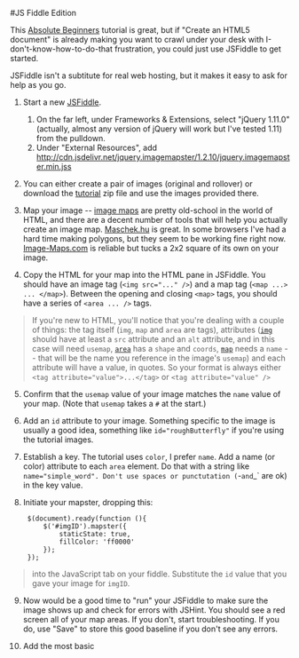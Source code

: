 #JS Fiddle Edition

This [Absolute Beginners](http://members.shaw.ca/sites/AbsoluteBeginners/beginner1.htm) tutorial is great, but if "Create an HTML5 document" is already making you want to crawl under your desk with I-don't-know-how-to-do-that frustration, you could just use JSFiddle to get started.


JSFiddle isn't a subtitute for real web hosting, but it makes it easy to ask for help as you go.

1. Start a new [JSFiddle](http://www.jsfiddle.net). 

    1. On the far left, under Frameworks & Extensions, select "jQuery 1.11.0" (actually, almost any version of jQuery will work but I've tested 1.11) from the pulldown.
    2. Under "External Resources", add <http://cdn.jsdelivr.net/jquery.imagemapster/1.2.10/jquery.imagemapster.min.jss>
    
2. You can either create a pair of images (original and rollover) or download the [tutorial](http://members.shaw.ca/sites/AbsoluteBeginners/beginner1.htm) zip file and use the images provided there. 

3. Map your image -- [image maps](http://en.wikipedia.org/wiki/Image_map#Client-side_image_map) are pretty old-school in the world of HTML, and there are a decent number of tools that will help you actually create an image map. [Maschek.hu](http://www.maschek.hu/imagemap/imgmap) is great. In some browsers I've had a hard time making polygons, but they seem to be working fine right now. [Image-Maps.com](http://www.image-maps.com/) is reliable but tucks a 2x2 square of its own on your image. 

4. Copy the HTML for your map into the HTML pane in JSFiddle. You should have an image tag (`<img src="..." />`) and a map tag (`<map ...> ... </map>`). Between the opening and closing `<map>` tags, you should have a series of `<area ... />` tags.

> If you're new to HTML, you'll notice that you're dealing with a couple of things:  the tag itself (`img`, `map` and `area` are tags), attributes ([`img`](http://www.w3.org/wiki/HTML/Elements/img) should have at least a `src` attribute and an `alt` attribute, and in this case will need `usemap`, [`area`](http://www.w3.org/wiki/HTML/Elements/area) has a `shape` and `coords`, [`map`](http://www.w3.org/wiki/HTML/Elements/map) needs a `name` -- that will be the name you reference  in the image's `usemap`) and each attribute will have a value, in quotes. So your format is always either `<tag attribute="value">...</tag>` or `<tag attribute="value" />` 

5. Confirm that the `usemap` value of your image matches the `name` value of your map. (Note that `usemap` takes a `#` at the start.) 

6. Add an `id` attribute to your image. Something specific to the image is usually a good idea, something like `id="roughButterfly"` if you're using the tutorial images. 

7. Establish a key. The tutorial uses `color`, I prefer `name`. Add a name (or color) attribute to each `area` element. Do that with a string like `name="simple_word". Don't use spaces or punctutation (`-` and `_` are ok) in the key value. 

8. Initiate your mapster, dropping this:

        $(document).ready(function (){
        	$('#imgID').mapster({        	
                staticState: true,  
                fillColor: 'ff0000'  
            });
        });

> into the JavaScript tab on your fiddle. Substitute the `id` value that you gave your image for `imgID`. 

9. Now would be a good time to "run" your JSFiddle to make sure the image shows up and check for errors with JSHint. You should see a red screen all of your map areas. If you don't, start troubleshooting. If you do, use "Save" to store this good baseline if you don't see any errors. 

10. Add the most basic 
        